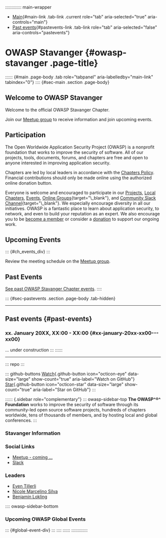 ::::::::::::: main-wrapper
- [Main](#div-main){#main-link .tab-link .current role="tab"
  aria-selected="true" aria-controls="main"}
- [Past events](#div-pastevents){#pastevents-link .tab-link role="tab"
  aria-selected="false" aria-controls="pastevents"}

# OWASP Stavanger {#owasp-stavanger .page-title}

:::::: {#main .page-body .tab role="tabpanel" aria-labelledby="main-link" tabindex="0"}
:::: {#sec-main .section .page-body}
## Welcome to OWASP Stavanger

Welcome to the official OWASP Stavanger Chapter.

Join our [Meetup group](https://meetu.ps/c/571JK/1PqgQ/a) to receive
information and join upcoming events.

## Participation

The Open Worldwide Application Security Project (OWASP) is a nonprofit
foundation that works to improve the security of software. All of our
projects, tools, documents, forums, and chapters are free and open to
anyone interested in improving application security.

Chapters are led by local leaders in accordance with the [Chapters
Policy](../www-policy/operational/chapters-2.html). Financial
contributions should only be made online using the authorized online
donation button.

Everyone is welcome and encouraged to participate in our
[Projects](../projects/index.html), [Local
Chapters](../chapters/index.html), [Events](../events/index.html),
[Online
Groups](https://groups.google.com/a/owasp.com/){target="\\_blank"}, and
[Community Slack Channel](https://owasp.slack.com/){target="\\_blank"}.
We especially encourage diversity in all our initiatives. OWASP is a
fantastic place to learn about application security, to network, and
even to build your reputation as an expert. We also encourage you to be
[become a member](../membership/index.html) or consider a
[donation](../donate/index.html) to support our ongoing work.

## Upcoming Events

::: {#ch_events_div}
:::

Review the meeting schedule on the [Meetup
group](https://meetu.ps/c/571JK/1PqgQ/a).

## Past Events

[See past OWASP Stavanger Chapter events](index.html).
::::

::: {#sec-pastevents .section .page-body .tab-hidden}

------------------------------------------------------------------------

## Past events {#past-events}

### xx. January 20XX, XX:00 - XX:00 {#xx-january-20xx-xx00---xx00}

... under construction
:::
::::::

------------------------------------------------------------------------

::: repo
:::

::: github-buttons
[Watch](https://github.com/owasp/www-chapter-stavanger/subscription){.github-button
icon="octicon-eye" data-size="large" show-count="true"
aria-label="Watch on GitHub"}
[Star](https://github.com/owasp/www-chapter-stavanger){.github-button
icon="octicon-star" data-size="large" show-count="true"
aria-label="Star on GitHub"}
:::

:::::: {.sidebar role="complementary"}
::: owasp-sidebar-top
**The OWASP^®^ Foundation** works to improve the security of software
through its community-led open source software projects, hundreds of
chapters worldwide, tens of thousands of members, and by hosting local
and global conferences.
:::

### Stavanger Information

### Social Links

- [Meetup - coming ...](https://www.meetup.com/OWASP-Stavanger/)
- [Slack](https://owasp.slack.com/messages/chapter-stavanger)

### Leaders

- [Even
  Tillerli](../cdn-cgi/l/email-protection.html#d6b3a0b3b8f8a2bfbabab3a4babf96b9a1b7a5a6f8b9a4b1)
- [Nicole Marcelino
  Silva](../cdn-cgi/l/email-protection.html#fa94939995969fd48993968c9bba958d9b898ad495889d)
- [Benjamin
  Lokling](../cdn-cgi/l/email-protection.html#0c6e6962666d616562226063676065626b4c637b6d7f22637e6b)

:::: owasp-sidebar-bottom
### Upcoming OWASP Global Events

::: {#global-event-div}
:::
::::
::::::
:::::::::::::
